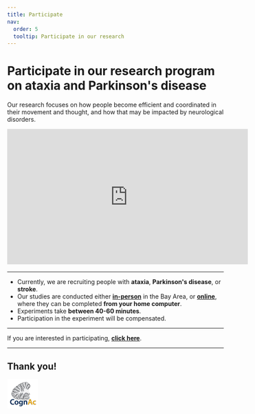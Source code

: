 ```yaml
---
title: Participate
nav:
  order: 5
  tooltip: Participate in our research
---
```


# Participate in our research program on ataxia and Parkinson's disease

Our research focuses on how people become efficient and coordinated in their movement and thought, and how that may be impacted by neurological disorders.

<iframe width="560" height="315" src="https://www.youtube.com/embed/6jRXx9GArkM?start=7" frameborder="0" allowfullscreen></iframe>

---

- Currently, we are recruiting people with **ataxia**, **Parkinson's disease**, or **stroke**.
- Our studies are conducted either [**in-person**](#) in the Bay Area, or [**online**](#), where they can be completed **from your home computer**.
- Experiments take **between 40-60 minutes**.
- Participation in the experiment will be compensated.

---

If you are interested in participating, [**click here**](https://docs.google.com/forms/d/e/1FAIpQLSeqczTWpAuCJiM4m00mB69djfiEqjthzJpqFbo3NYYuS5Gayg/viewform).

---

## Thank you!
![CognAc Logo](/images/cognac_logo.png)